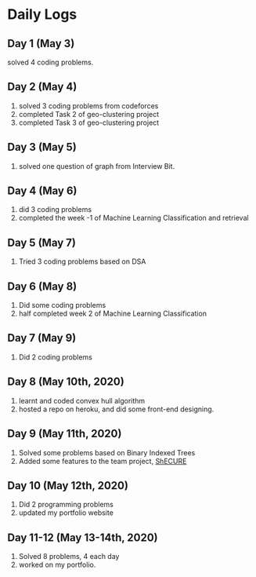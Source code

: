 # Daily Logs

## Day 1 (May 3)
solved 4 coding problems.

## Day 2 (May 4)
1) solved 3 coding problems from codeforces
2) completed Task 2 of geo-clustering project 
3) completed Task 3 of geo-clustering project

## Day 3 (May 5)
1) solved one question of graph from Interview Bit.

## Day 4 (May 6)
1) did 3 coding problems
2) completed the week -1 of Machine Learning Classification and retrieval

## Day 5 (May 7)
1) Tried 3 coding problems based on DSA

## Day 6 (May 8)
1) Did some coding problems 
2) half completed week 2 of Machine Learning Classification

## Day 7 (May 9)
1) Did 2 coding problems 

## Day 8 (May 10th, 2020)
1) learnt and coded convex hull algorithm
2) hosted a repo on heroku, and did some front-end designing.

## Day 9 (May 11th, 2020)
1) Solved some problems based on Binary Indexed Trees
2) Added some features to the team project, [ShECURE](https://github.com/iamdeepti/shecure)

## Day 10 (May 12th, 2020)
1) Did 2 programming problems
2) updated my portfolio website 

## Day 11-12 (May 13-14th, 2020)
1) Solved 8 problems, 4 each day
2) worked on my portfolio.
